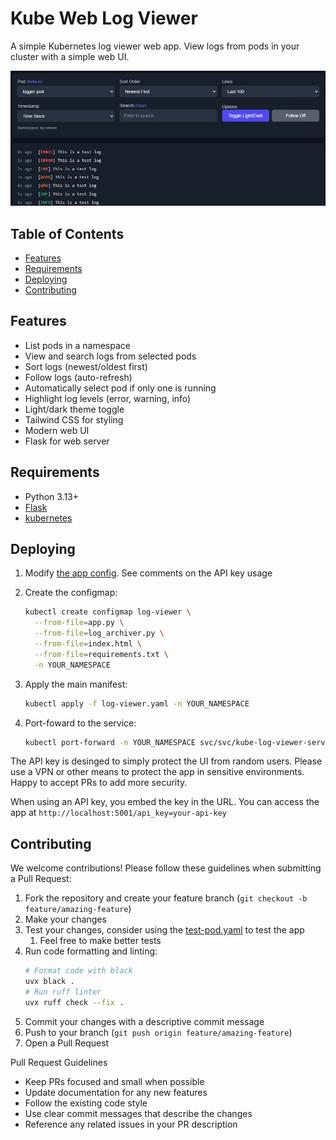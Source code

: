 # Kube Web Log Viewer<!-- omit in toc -->

A simple Kubernetes log viewer web app. View logs from pods in your cluster with a simple web UI.

![screenshot](kube-web-log-viewer.png)

## Table of Contents<!-- omit in toc -->

- [Features](#features)
- [Requirements](#requirements)
- [Deploying](#deploying)
- [Contributing](#contributing)

## Features

- List pods in a namespace
- View and search logs from selected pods
- Sort logs (newest/oldest first)
- Follow logs (auto-refresh)
- Automatically select pod if only one is running
- Highlight log levels (error, warning, info)
- Light/dark theme toggle
- Tailwind CSS for styling
- Modern web UI
- Flask for web server

## Requirements

- Python 3.13+
- [Flask](https://flask.palletsprojects.com/)
- [kubernetes](https://github.com/kubernetes-client/python)

## Deploying

1. Modify [the app config](log-viewer.yaml). See comments on the API key usage
2. Create the configmap:

    ```sh
    kubectl create configmap log-viewer \
      --from-file=app.py \
      --from-file=log_archiver.py \
      --from-file=index.html \
      --from-file=requirements.txt \
      -n YOUR_NAMESPACE
    ```

3. Apply the main manifest:

    ```sh
    kubectl apply -f log-viewer.yaml -n YOUR_NAMESPACE
    ```

4. Port-foward to the service:

    ```sh
    kubectl port-forward -n YOUR_NAMESPACE svc/svc/kube-log-viewer-service 5001:5001
    ```

The API key is desinged to simply protect the UI from random users. Please use a VPN or other means to protect the app in sensitive environments. Happy to accept PRs to add more security.

When using an API key, you embed the key in the URL. You can access the app at `http://localhost:5001/api_key=your-api-key`

## Contributing

We welcome contributions! Please follow these guidelines when submitting a Pull Request:

1. Fork the repository and create your feature branch (`git checkout -b feature/amazing-feature`)
2. Make your changes
3. Test your changes, consider using the [test-pod.yaml](tests/test-pod.yaml) to test the app
   1. Feel free to make better tests
4. Run code formatting and linting:
   ```sh
   # Format code with black
   uvx black .
   # Run ruff linter
   uvx ruff check --fix .
   ```
5. Commit your changes with a descriptive commit message
6. Push to your branch (`git push origin feature/amazing-feature`)
7. Open a Pull Request

Pull Request Guidelines

- Keep PRs focused and small when possible
- Update documentation for any new features
- Follow the existing code style
- Use clear commit messages that describe the changes
- Reference any related issues in your PR description
